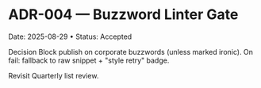 # ADR-004 — Buzzword Linter Gate
Date: 2025-08-29 • Status: Accepted

Decision
Block publish on corporate buzzwords (unless marked ironic). On fail: fallback to raw snippet + "style retry" badge.

Revisit
Quarterly list review.